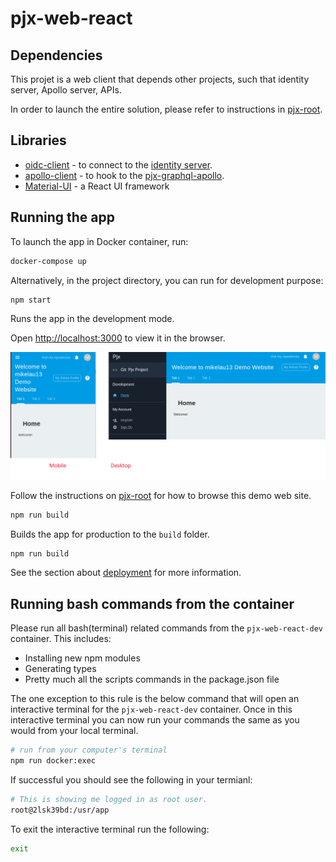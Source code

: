 # pjx-web-react

## Dependencies

This projet is a web client that depends other projects, such that identity server, Apollo server, APIs.  

In order to launch the entire solution, please refer to instructions in [pjx-root](https://github.com/mikelau13/pjx-root#running-a-solution).


## Libraries 

- [oidc-client](https://github.com/IdentityModel/oidc-client-js/wiki) - to connect to the [identity server](https://github.com/mikelau13/pjx-sso-identityserver).
- [apollo-client](https://www.apollographql.com/docs/react/) - to hook to the [pjx-graphql-apollo](https://github.com/mikelau13/pjx-graphql-apollo).
- [Material-UI](https://material-ui.com/) - a React UI framework



## Running the app

To launch the app in Docker container, run:

```bash
docker-compose up 
```

Alternatively, in the project directory, you can run for development purpose:

```bash
npm start
```

Runs the app in the development mode.<br />

Open [http://localhost:3000](http://localhost:3000) to view it in the browser.

![pjx web react](/images/mobile_desktop.png)

Follow the instructions on [pjx-root](https://github.com/mikelau13/pjx-root#using-the-web-app) for how to browse this demo web site.

```bash
npm run build
```

Builds the app for production to the `build` folder.

```bash
npm run build
```

See the section about [deployment](https://facebook.github.io/create-react-app/docs/deployment) for more information.



## Running bash commands from the container

Please run all bash(terminal) related commands from the `pjx-web-react-dev` container. This includes:

- Installing new npm modules
- Generating types
- Pretty much all the scripts commands in the package.json file

The one exception to this rule is the below command that will open an interactive terminal for the `pjx-web-react-dev` container. Once in this interactive terminal you can now run your commands the same as you would from your local terminal.

```bash
# run from your computer's terminal
npm run docker:exec
```

If successful you should see the following in your termianl:

```bash
# This is showing me logged in as root user.
root@2lsk39bd:/usr/app
```


To exit the interactive terminal run the following:

```bash
exit
```
